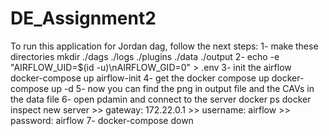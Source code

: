 # DE_Assignment2
To run this application for Jordan dag, follow the next steps:
1- make these directories 
 mkdir ./dags ./logs ./plugins ./data ./output
2- echo -e "AIRFLOW_UID=$(id -u)\nAIRFLOW_GID=0" > .env
3- init the airflow 
 docker-compose up airflow-init
4- get the docker compose up
 docker-compose up -d
5- now you can find the png in output file and the CAVs in the data file 
6- open pdamin and connect to the server 
docker ps 
docker inspect <container id>
new server >> gateway: 172.22.0.1 
           >> username: airflow
           >> password: airflow
7- docker-compose down 